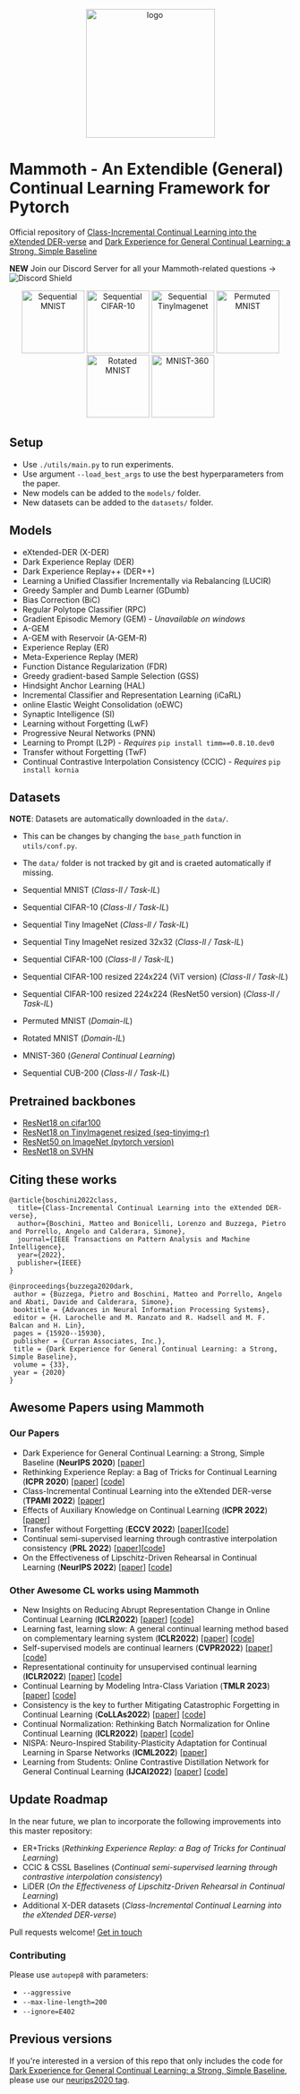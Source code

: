 <p align="center">
  <img width="230" height="230" src="logo.png" alt="logo">
</p>

# Mammoth - An Extendible (General) Continual Learning Framework for Pytorch

Official repository of [Class-Incremental Continual Learning into the eXtended DER-verse](https://arxiv.org/abs/2201.00766) and [Dark Experience for General Continual Learning: a Strong, Simple Baseline](https://papers.nips.cc/paper/2020/hash/b704ea2c39778f07c617f6b7ce480e9e-Abstract.html)

**NEW** Join our Discord Server for all your Mammoth-related questions → ![Discord Shield](https://discordapp.com/api/guilds/1164956257392799860/widget.png?style=shield)

<p align="center">
  <img width="112" height="112" src="seq_mnist.gif" alt="Sequential MNIST">
  <img width="112" height="112" src="seq_cifar10.gif" alt="Sequential CIFAR-10">
  <img width="112" height="112" src="seq_tinyimg.gif" alt="Sequential TinyImagenet">
  <img width="112" height="112" src="perm_mnist.gif" alt="Permuted MNIST">
  <img width="112" height="112" src="rot_mnist.gif" alt="Rotated MNIST">
  <img width="112" height="112" src="mnist360.gif" alt="MNIST-360">
</p>

## Setup

- Use `./utils/main.py` to run experiments.
- Use argument `--load_best_args` to use the best hyperparameters from the paper.
- New models can be added to the `models/` folder.
- New datasets can be added to the `datasets/` folder.

## Models

- eXtended-DER (X-DER)
- Dark Experience Replay (DER)
- Dark Experience Replay++ (DER++)
- Learning a Unified Classifier Incrementally via Rebalancing (LUCIR)
- Greedy Sampler and Dumb Learner (GDumb)
- Bias Correction (BiC)
- Regular Polytope Classifier (RPC)
- Gradient Episodic Memory (GEM) - _Unavailable on windows_
- A-GEM
- A-GEM with Reservoir (A-GEM-R)
- Experience Replay (ER)
- Meta-Experience Replay (MER)
- Function Distance Regularization (FDR)
- Greedy gradient-based Sample Selection (GSS)
- Hindsight Anchor Learning (HAL)
- Incremental Classifier and Representation Learning (iCaRL)
- online Elastic Weight Consolidation (oEWC)
- Synaptic Intelligence (SI)
- Learning without Forgetting (LwF)
- Progressive Neural Networks (PNN)
- Learning to Prompt (L2P) - _Requires_ `pip install timm==0.8.10.dev0`
- Transfer without Forgetting (TwF)
- Continual Contrastive Interpolation Consistency (CCIC) - _Requires_ `pip install kornia`


## Datasets

**NOTE**: Datasets are automatically downloaded in the `data/`. 
- This can be changes by changing the `base_path` function in `utils/conf.py`.
- The `data/` folder is not tracked by git and is craeted automatically if missing.

- Sequential MNIST (_Class-Il / Task-IL_)
- Sequential CIFAR-10 (_Class-Il / Task-IL_)
- Sequential Tiny ImageNet (_Class-Il / Task-IL_)
- Sequential Tiny ImageNet resized 32x32 (_Class-Il / Task-IL_)
- Sequential CIFAR-100 (_Class-Il / Task-IL_)
- Sequential CIFAR-100 resized 224x224 (ViT version) (_Class-Il / Task-IL_)
- Sequential CIFAR-100 resized 224x224 (ResNet50 version) (_Class-Il / Task-IL_)
- Permuted MNIST (_Domain-IL_)
- Rotated MNIST (_Domain-IL_)
- MNIST-360 (_General Continual Learning_)
- Sequential CUB-200 (_Class-Il / Task-IL_)

## Pretrained backbones

- [ResNet18 on cifar100](https://onedrive.live.com/embed?cid=D3924A2D106E0039&resid=D3924A2D106E0039%21108&authkey=AFsCv4BR-bmTUII)
- [ResNet18 on TinyImagenet resized (seq-tinyimg-r)](https://onedrive.live.com/embed?cid=D3924A2D106E0039&resid=D3924A2D106E0039%21106&authkey=AKTxp5LFQJ9z9Ok)
- [ResNet50 on ImageNet (pytorch version)](https://onedrive.live.com/embed?cid=D3924A2D106E0039&resid=D3924A2D106E0039%21107&authkey=ADHhbeg9cUoqJ0M)
- [ResNet18 on SVHN](https://unimore365-my.sharepoint.com/:u:/g/personal/215580_unimore_it/ETdCpRoA891KsAAuibMKWYwBX_3lfw3dMbE4DFEkhOm96A?e=NjdzLN)

## Citing these works

```
@article{boschini2022class,
  title={Class-Incremental Continual Learning into the eXtended DER-verse},
  author={Boschini, Matteo and Bonicelli, Lorenzo and Buzzega, Pietro and Porrello, Angelo and Calderara, Simone},
  journal={IEEE Transactions on Pattern Analysis and Machine Intelligence},
  year={2022},
  publisher={IEEE}
}

@inproceedings{buzzega2020dark,
 author = {Buzzega, Pietro and Boschini, Matteo and Porrello, Angelo and Abati, Davide and Calderara, Simone},
 booktitle = {Advances in Neural Information Processing Systems},
 editor = {H. Larochelle and M. Ranzato and R. Hadsell and M. F. Balcan and H. Lin},
 pages = {15920--15930},
 publisher = {Curran Associates, Inc.},
 title = {Dark Experience for General Continual Learning: a Strong, Simple Baseline},
 volume = {33},
 year = {2020}
}
```

## Awesome Papers using Mammoth

### Our Papers

- Dark Experience for General Continual Learning: a Strong, Simple Baseline (**NeurIPS 2020**) [[paper](https://arxiv.org/abs/2004.07211)]
- Rethinking Experience Replay: a Bag of Tricks for Continual Learning (**ICPR 2020**) [[paper](https://arxiv.org/abs/2010.05595)] [[code](https://github.com/hastings24/rethinking_er)]
- Class-Incremental Continual Learning into the eXtended DER-verse (**TPAMI 2022**) [[paper](https://arxiv.org/abs/2201.00766)]
- Effects of Auxiliary Knowledge on Continual Learning (**ICPR 2022**) [[paper](https://arxiv.org/abs/2206.02577)]
- Transfer without Forgetting (**ECCV 2022**) [[paper](https://arxiv.org/abs/2206.00388)][[code](https://github.com/mbosc/twf)]
- Continual semi-supervised learning through contrastive interpolation consistency (**PRL 2022**) [[paper](https://arxiv.org/abs/2108.06552)][[code](https://github.com/aimagelab/CSSL)]
- On the Effectiveness of Lipschitz-Driven Rehearsal in Continual Learning (**NeurIPS 2022**) [[paper](https://arxiv.org/abs/2210.06443)] [[code](https://github.com/aimagelab/lider)]

### Other Awesome CL works using Mammoth

- New Insights on Reducing Abrupt Representation Change in Online Continual Learning (**ICLR2022**) [[paper](https://openreview.net/pdf?id=N8MaByOzUfb)] [[code](https://github.com/pclucas14/AML)]
- Learning fast, learning slow: A general continual learning method based on complementary learning system (**ICLR2022**) [[paper](https://openreview.net/pdf?id=uxxFrDwrE7Y)] [[code](https://github.com/NeurAI-Lab/CLS-ER)]
- Self-supervised models are continual learners (**CVPR2022**) [[paper](https://arxiv.org/abs/2112.04215)] [[code](https://github.com/DonkeyShot21/cassle)]
- Representational continuity for unsupervised continual learning (**ICLR2022**) [[paper](https://openreview.net/pdf?id=9Hrka5PA7LW)] [[code](https://github.com/divyam3897/UCL)]
- Continual Learning by Modeling Intra-Class Variation (**TMLR 2023**) [[paper](https://arxiv.org/abs/2210.05398)] [[code](https://github.com/yulonghui/MOCA)]
- Consistency is the key to further Mitigating Catastrophic Forgetting in Continual Learning (**CoLLAs2022**) [[paper](https://arxiv.org/pdf/2207.04998.pdf)] [[code](https://github.com/NeurAI-Lab/ConsistencyCL)]
- Continual Normalization: Rethinking Batch Normalization for Online Continual Learning (**ICLR2022**) [[paper](https://arxiv.org/abs/2203.16102)] [[code](https://github.com/phquang/Continual-Normalization)]
- NISPA: Neuro-Inspired Stability-Plasticity Adaptation for Continual Learning in Sparse Networks (**ICML2022**) [[paper](https://arxiv.org/abs/2206.09117)]
- Learning from Students: Online Contrastive Distillation Network for General Continual Learning (**IJCAI2022**) [[paper](https://www.ijcai.org/proceedings/2022/0446.pdf)] [[code](https://github.com/lijincm/OCD-Net)]

## Update Roadmap

In the near future, we plan to incorporate the following improvements into this master repository:

- ER+Tricks (_Rethinking Experience Replay: a Bag of Tricks for Continual Learning_)
- CCIC & CSSL Baselines (_Continual semi-supervised learning through contrastive interpolation consistency_)
- LiDER (_On the Effectiveness of Lipschitz-Driven Rehearsal in Continual Learning_)
- Additional X-DER datasets (_Class-Incremental Continual Learning into the eXtended DER-verse_)

Pull requests welcome! [Get in touch](mailto:matteo.boschini@unimore.it)

### Contributing

Please use `autopep8` with parameters:

- `--aggressive`
- `--max-line-length=200`
- `--ignore=E402`

## Previous versions

If you're interested in a version of this repo that only includes the code for [Dark Experience for General Continual Learning: a Strong, Simple Baseline](https://papers.nips.cc/paper/2020/hash/b704ea2c39778f07c617f6b7ce480e9e-Abstract.html), please use our [neurips2020 tag](https://github.com/aimagelab/mammoth/releases/tag/neurips2020).
